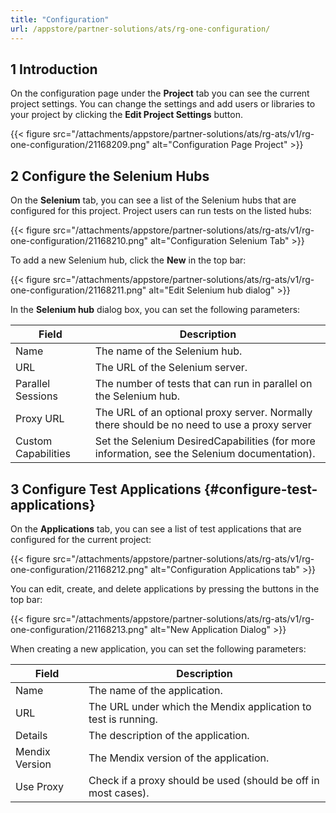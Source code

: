 ```yaml
---
title: "Configuration"
url: /appstore/partner-solutions/ats/rg-one-configuration/
---
```


## 1 Introduction

On the configuration page under the **Project** tab you can see the current project settings. You can change the settings and add users or libraries to your project by clicking the **Edit Project Settings** button.

{{< figure src="/attachments/appstore/partner-solutions/ats/rg-ats/v1/rg-one-configuration/21168209.png" alt="Configuration Page Project" >}}

## 2 Configure the Selenium Hubs

On the **Selenium** tab, you can see a list of the Selenium hubs that are configured for this project. Project users can run tests on the listed hubs:

{{< figure src="/attachments/appstore/partner-solutions/ats/rg-ats/v1/rg-one-configuration/21168210.png" alt="Configuration Selenium Tab" >}}

To add a new Selenium hub, click the **New** in the top bar:

{{< figure src="/attachments/appstore/partner-solutions/ats/rg-ats/v1/rg-one-configuration/21168211.png" alt="Edit Selenium hub dialog" >}}

In the **Selenium hub** dialog box, you can set the following parameters:

Field | Description
--- | ---
Name | The name of the Selenium hub.
URL | The URL of the Selenium server.
Parallel Sessions | The number of tests that can run in parallel on the Selenium hub.
Proxy URL | The URL of an optional proxy server. Normally there should be no need to use a proxy server
Custom Capabilities | Set the Selenium DesiredCapabilities (for more information, see the Selenium documentation).

## 3 Configure Test Applications {#configure-test-applications}

On the **Applications** tab, you can see a list of test applications that are configured for the current project:

{{< figure src="/attachments/appstore/partner-solutions/ats/rg-ats/v1/rg-one-configuration/21168212.png" alt="Configuration Applications tab" >}}

You can edit, create, and delete applications by pressing the buttons in the top bar:

{{< figure src="/attachments/appstore/partner-solutions/ats/rg-ats/v1/rg-one-configuration/21168213.png" alt="New Application Dialog" >}}

When creating a new application, you can set the following parameters:

Field | Description
--- | ---
Name | The name of the application.
URL | The URL under which the Mendix application to test is running.
Details | The description of the application.
Mendix Version | The Mendix version of the application.
Use Proxy | Check if a proxy should be used (should be off in most cases).
